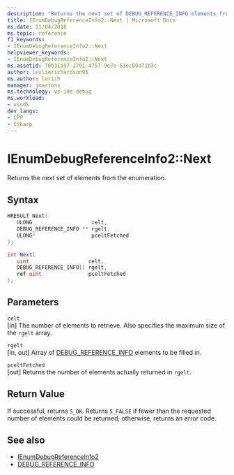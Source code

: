 ```yaml
---
description: "Returns the next set of DEBUG_REFERENCE_INFO elements from the enumeration."
title: IEnumDebugReferenceInfo2::Next | Microsoft Docs
ms.date: 11/04/2016
ms.topic: reference
f1_keywords:
- IEnumDebugReferenceInfo2::Next
helpviewer_keywords:
- IEnumDebugReferenceInfo2::Next
ms.assetid: 70b31a57-1701-4757-9e7e-63ec60a71b3c
author: leslierichardson95
ms.author: lerich
manager: jmartens
ms.technology: vs-ide-debug
ms.workload:
- vssdk
dev_langs:
- CPP
- CSharp
---
```

# IEnumDebugReferenceInfo2::Next
Returns the next set of elements from the enumeration.

## Syntax

```cpp
HRESULT Next(
   ULONG                   celt,
   DEBUG_REFERENCE_INFO ** rgelt,
   ULONG*                  pceltFetched
);
```

```csharp
int Next(
   uint                   celt,
   DEBUG_REFERENCE_INFO[] rgelt,
   ref uint               pceltFetched
);
```

## Parameters
`celt`\
[in] The number of elements to retrieve. Also specifies the maximum size of the `rgelt` array.

`rgelt`\
[in, out] Array of [DEBUG_REFERENCE_INFO](../../../extensibility/debugger/reference/debug-reference-info.md) elements to be filled in.

`pceltFetched`\
[out] Returns the number of elements actually returned in `rgelt`.

## Return Value
 If successful, returns `S_OK`. Returns `S_FALSE` if fewer than the requested number of elements could be returned; otherwise, returns an error code.

## See also
- [IEnumDebugReferenceInfo2](../../../extensibility/debugger/reference/ienumdebugreferenceinfo2.md)
- [DEBUG_REFERENCE_INFO](../../../extensibility/debugger/reference/debug-reference-info.md)
